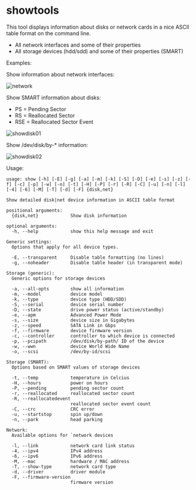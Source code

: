 # showtools

This tool displays information about disks or network cards in a nice
ASCII table format on the command line. 

- All network interfaces and some of their properties
- All storage devices (hdd/sdd) and some of their properties (SMART)

Examples:

Show information about network interfaces:

![network][netw]

[netw]: http://louwrentius.com/static/images/shownet.png

Show SMART information about disks:

- PS = Pending Sector
- RS = Reallocated Sector
- RSE = Reallocated Sector Event

![showdisk01][1]

[1]: http://louwrentius.com/static/images/showdisk01.png

Show /dev/disk/by-\* information:

![showdisk02][2]

[2]: http://louwrentius.com/static/images/showdisk02.png

Usage:
```
usage: show [-h] [-E] [-g] [-a] [-m] [-k] [-S] [-D] [-e] [-s] [-z] [-f] [-c] [-p] [-w] [-o] [-t] [-H] [-P] [-r] [-R] [-C] [-u] [-n] [-l] [-4] [-6] [-M] [-T] [-d] [-F] {disk,net}

Show detailed disk|net device information in ASCII table format

positional arguments:
  {disk,net}            Show disk information

optional arguments:
  -h, --help            show this help message and exit

Generic settings:
  Options that apply for all device types.

  -E, --transparent     Disable table formatting (no lines)
  -g, --noheader        Disable table header (in transparent mode)

Storage (generic):
  Generic options for storage devices

  -a, --all-opts        show all information
  -m, --model           device model
  -k, --type            device type (HDD/SDD)
  -S, --serial          device serial number
  -D, --state           drive power status (active/standby)
  -e, --apm             Advanced Power Mode
  -s, --size            device size in Gigabytes
  -z, --speed           SATA Link in Gbps
  -f, --firmware        device firmware version
  -c, --controller      controller to which device is connected
  -p, --pcipath         /dev/disk/by-path/ ID of the device
  -w, --wwn             device World Wide Name
  -o, --scsi            /dev/by-id/scsi

Storage (SMART):
  Options based on SMART values of storage devices

  -t, --temp            temperature in Celcius
  -H, --hours           power on hours
  -P, --pending         pending sector count
  -r, --reallocated     reallocated sector count
  -R, --reallocatedevent
                        reallocated sector event count
  -C, --crc             CRC error
  -u, --startstop       spin up/down
  -n, --park            head parking

Network:
  Available options for `network devices

  -l, --link            network card link status
  -4, --ipv4            IPv4 address
  -6, --ipv6            IPv6 address
  -M, --mac             hardware / MAC address
  -T, --show-type       network card type
  -d, --driver          driver module
  -F, --firmware-version
                        firmware version
```

 